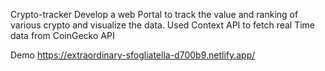 Crypto-tracker
Develop a web Portal to track the value and ranking of various crypto and visualize the data. Used Context API to fetch real Time data from CoinGecko API

Demo
https://extraordinary-sfogliatella-d700b9.netlify.app/
